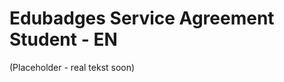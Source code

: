 Edubadges Service Agreement Student - EN
========================================

(Placeholder - real tekst soon)
